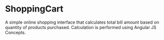 # ShoppingCart
A simple online shopping interface that calculates total bill amount based on quantity of products purchased. Calculation is performed using Angular JS Concepts.
